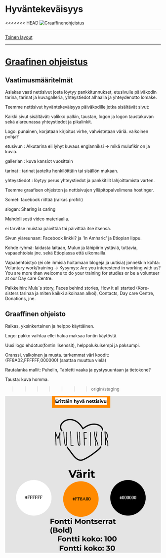 # Hyväntekeväisyys
<<<<<<< HEAD
![Graaffinenohjeistus](http://url/to/img.png)

---------------------------------------------------------------------------------------------

[Toinen layout](https://www.figma.com/file/IcfcsC2SOo3LSeZlx2jsQJ/Untitled?node-id=0%3A1)

---------------------------------------------------------------------------------------------

[Graafinen ohjeistus](https://www.figma.com/file/s4SmaT4SjRDcdpEj1zEiQf/Untitled?node-id=0%3A1)
=======


## Vaatimusmääritelmät 

 

Asiakas vaati nettisivut josta löytyy pankkitunnukset, etusivulle päiväkodin tarina, tarinat ja kuvagalleria, yhteystiedot alhaalla ja yhteydenotto lomake. 

Teemme nettisivut hyväntekeväisyys päiväkodille jotka sisältävät sivut: 

Kaikki sivut sisältävät: valikko palkin, taustan, logon ja logon taustakuvan sekä alareunassa yhteystiedot ja pikalinkit. 

Logo: punainen, korjataan kirjoitus virhe, vahvistetaan väriä. valkoinen pohja?

etusivun : Alkutarina  eli lyhyt kuvaus englanniksi -> mikä mulufikir on ja kuvia.

gallerian : kuva kansiot vuosittain 

tarinat : tarinat jaoteltu henkilöittäin tai sisällön mukaan.  

yhteystiedot : löytyy perus yhteystiedot ja pankkitilit lahjoittamista varten. 

Teemme graafisen ohjeiston ja nettisivujen ylläpitopalvelimena hostinger. 

Somet: facebook riittää (raikas profiili)

slogan: Sharing is caring

Mahdollisesti video materiaalia.

ei tarvitse muistaa päivittää tai päivittää itse itsensä.

Sivun yläreunaan: Facebook linkki? ja 'In Amharic' ja Etiopian lippu.

Kohde ryhmä: laidasta laitaan, Mulun ja lähipiirin ystäviä, tuttavia, vapaaehtoisia jne. sekä Etiopiassa että ulkomailla.

Vapaaehtoistyö (ei ole ihmisiä hoitamaan blogeja ja uutisia)
jonnekkin kohta: Voluntary work/training -> Kysymys: Are you interestend in working with us? You are more than welcome to do your training for studies or be a volunteer at our Day care Centre.

Palkkeihin: Mulu´s story, Faces behind stories, How it all started (Kore-sisters tarinaa ja miten kaikki aikoinaan alkoi), Contacts, Day care Centre, Donations, jne.

## Graaffinen ohjeisto

Raikas, yksinkertainen ja helppo käyttäinen.

Logo: pakko vaihtaa ellei halua maksaa fontin käytöstä.

Uusi logo ehdotus(fontin lisenssit), helppolukuisempi ja paksumpi.

Oranssi, valkoinen ja musta. tarkemmat väri koodit: (FF8A02,FFFFFF,000000) (saattaa muuttua vielä)

Rautalanka mallit: Puhelin, Tabletti vaaka ja pystysuuntaan ja tietokone?

Tausta: kuva homma. 
>>>>>>> origin/staging


![Graafinen ohjeistus](https://github.com/Vilmaiko/hyvantekevaisuus22/blob/main/figma%20graafinen.png)
